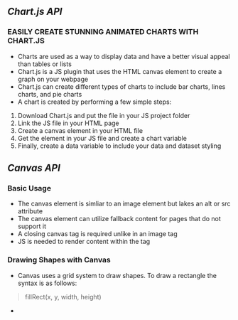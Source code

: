 ## ***Chart.js API***

### EASILY CREATE STUNNING ANIMATED CHARTS WITH CHART.JS
- Charts are used as a way to display data and have a better visual appeal than tables or lists
- Chart.js is a JS plugin that uses the HTML canvas element to create a graph on your webpage
- Chart.js can create different types of charts to include bar charts, lines charts, and pie charts
- A chart is created by performing a few simple steps:
1. Download Chart.js and put the file in your JS project folder
2. Link the JS file in your HTML page
3. Create a canvas element in your HTML file
4. Get the element in your JS file and create a chart variable
5. Finally, create a data variable to include your data and dataset styling

## ***Canvas API***

### Basic Usage
- The canvas element is simliar to an image element but lakes an alt or src attribute
- The canvas element can utilize fallback content for pages that do not support it
- A closing canvas tag is required unlike in an image tag
- JS is needed to render content within the tag

### Drawing Shapes with Canvas
- Canvas uses a grid system to draw shapes. To draw a rectangle the syntax is as follows:
>fillRect(x, y, width, height)

-
